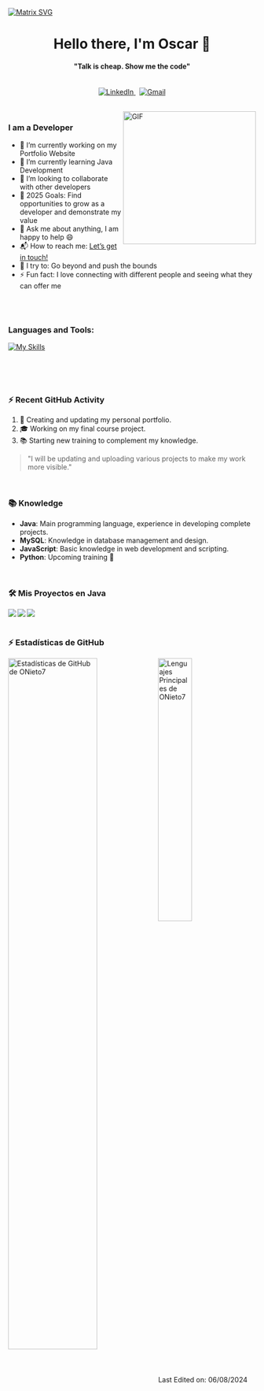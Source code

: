   [![Matrix SVG](https://raw.githubusercontent.com/rodrigograca31/rodrigograca31/master/matrix.svg)](https://www.youtube.com/watch?v=SDkAGkd4NLc) 
<p>
  <h1 align="center"><b>Hello there, I'm Oscar 👋</b></h1>
</p>

<p>
  <h4 align="center"><b>"Talk is cheap. Show me the code"</b></h4>
</p>

<p align="center">
<br>

<a href="https://www.linkedin.com/in/oscar-nieto-romero-a58270190/">
  <img src="https://img.shields.io/badge/linkedin-%230077B5.svg?&style=for-the-badge&logo=linkedin&logoColor=white" alt="LinkedIn" />
</a>
&nbsp;
<a href="mailto:tallurisaisumanth77@gmail.com?subject=Hola%20Sumanth">
  <img src="https://img.shields.io/badge/gmail-%23D14836.svg?&style=for-the-badge&logo=gmail&logoColor=white" alt="Gmail"/>
</a>
</p>

<br>

<img align="right" height="270px" alt="GIF" src="https://i.pinimg.com/originals/e4/26/70/e426702edf874b181aced1e2fa5c6cde.gif" />

### I am a Developer
- 🔭 I’m currently working on my Portfolio Website
- 🌱 I’m currently learning Java Development
- 👯 I’m looking to collaborate with other developers
- 🥅 2025 Goals: Find opportunities to grow as a developer and demonstrate my value
- 💬 Ask me about anything, I am happy to help :smile:
- 📬 How to reach me: <a href="https://www.linkedin.com/in/oscar-nieto-romero-a58270190/" target="_blank">Let’s get in touch!</a>
- 🧗 I try to: Go beyond and push the bounds
- ⚡ Fun fact: I love connecting with different people and seeing what they can offer me

<br>
<br>

### Languages and Tools: 

[![My Skills](https://skillicons.dev/icons?i=github,java,js,py,html,css,spring)](https://skillicons.dev)


<br>
<br>
<br>

<!--
<details>
  <summary>:zap: Github Stats</summary>
<p align='center'>
  <img align="center" src="https://github-readme-stats.vercel.app/api?username=Sumanth-Talluri&show_icons=true&title_color=fff&icon_color=79ff97&text_color=efefef&bg_color=24292e" alt="Lakshya's Github Stats">
</p>
<br>
<p align='center'>
  <img align="center" src="https://github-readme-stats.vercel.app/api/top-langs/?username=Sumanth-Talluri&show_icons=true&hide_border=true&theme=radical">
</p>
</details> -->


### :zap: Recent GitHub Activity
  
<!--START_SECTION:activity-->
1. 🚀 Creating and updating my personal portfolio.
2. 🎓 Working on my final course project.
3. 📚 Starting new training to complement my knowledge.

> "I will be updating and uploading various projects to make my work more visible."
<!--END_SECTION:activity-->

<br>

### 📚 Knowledge 

- **Java**: Main programming language, experience in developing complete projects.
- **MySQL**: Knowledge in database management and design.
- **JavaScript**: Basic knowledge in web development and scripting.
- **Python**: Upcoming training 📅

<br>

<!--START_SECTION_PROJECTS:readme-info-->
### 🛠️ Mis Proyectos en Java

<a href="https://github.com/ONieto7/Nombre-Repo1">
  <img align="left" src="https://github-readme-stats.vercel.app/api/pin/?username=ONieto7&repo=Nombre-Repo1&theme=dark" />
</a>
<a href="https://github.com/ONieto7/Nombre-Repo2">
  <img align="left" src="https://github-readme-stats.vercel.app/api/pin/?username=ONieto7&repo=Nombre-Repo2&theme=dark" />
</a>
<a href="https://github.com/ONieto7/Nombre-Repo3">
  <img align="left" src="https://github-readme-stats.vercel.app/api/pin/?username=ONieto7&repo=Nombre-Repo3&theme=dark" />
</a>

<br><br>
<!--END_SECTION_PROJECTS:readme-info-->


<!--START_SECTION_LANGUAGE:readme-info-->

### :zap: Estadísticas de GitHub

  <img align="left" src="https://github-readme-stats.vercel.app/api?username=ONieto7&show_icons=true&title_color=fff&icon_color=79ff97&text_color=efefef&bg_color=24292e" alt="Estadísticas de GitHub de ONieto7" width="60%">
  
<img src="https://github-readme-stats.vercel.app/api/top-langs/?username=ONieto7&show_icons=true&hide_border=true&theme=radical" width="37%" alt="Lenguajes Principales de ONieto7">

<!-- stats
![GitHub stats](https://github-readme-stats.vercel.app/api?username=ONieto7&show_icons=true&hide_border=true&theme=dark)
![Estadísticas de Programación de ONieto7](https://github-readme-stats.vercel.app/api/top-langs/?username=ONieto7&show_icons=true&hide_border=true")-->

<!-- repos
<a href="https://github.com/ONieto7/Nombre-Repo1">
  <img align="left" src="https://github-readme-stats.vercel.app/api/pin/?username=ONieto7&repo=Nombre-Repo1&theme=dark" />
</a>
<a href="https://github.com/ONieto7/Nombre-Repo2">
  <img align="left" src="https://github-readme-stats.vercel.app/api/pin/?username=ONieto7&repo=Nombre-Repo2&theme=dark" />
</a>
<a href="https://github.com/ONieto7/Nombre-Repo3">
  <img align="left" src="https://github-readme-stats.vercel.app/api/pin/?username=ONieto7&repo=Nombre-Repo3&theme=dark" />
</a>
-->

<br>


Last Edited on: 06/08/2024
